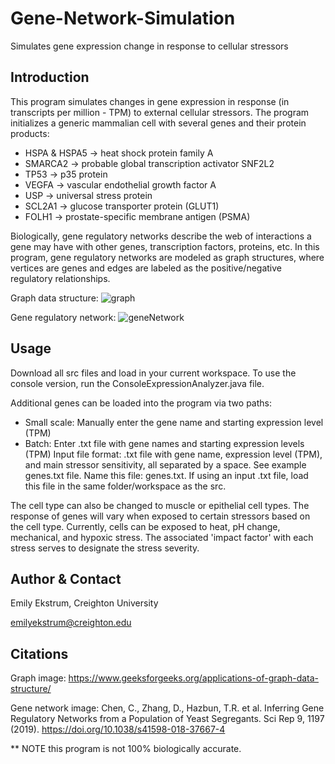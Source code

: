# Gene-Network-Simulation
Simulates gene expression change in response to cellular stressors

## Introduction

This program simulates changes in gene expression in response (in transcripts per million - TPM) to external cellular stressors. The program initializes a generic mammalian cell with several genes and their protein products:

- HSPA & HSPA5 -> heat shock protein family A
- SMARCA2 -> probable global transcription activator SNF2L2
- TP53 -> p35 protein
- VEGFA -> vascular endothelial growth factor A
- USP -> universal stress protein
- SCL2A1 -> glucose transporter protein (GLUT1)
- FOLH1 -> prostate-specific membrane antigen (PSMA)

Biologically, gene regulatory networks describe the web of interactions a gene may have with other genes, transcription factors, proteins, etc. In this program, gene regulatory networks are modeled as graph structures, where vertices are genes and edges are labeled as the positive/negative regulatory relationships.

Graph data structure:
![graph](https://github.com/user-attachments/assets/85cd17e4-c894-46f5-9106-9de8b058e1b2)

Gene regulatory network:
![geneNetwork](https://github.com/user-attachments/assets/37e7e420-7893-44c4-aebb-53b9b7d1c024)


## Usage
Download all src files and load in your current workspace. To use the console version, run the ConsoleExpressionAnalyzer.java file. 

Additional genes can be loaded into the program via two paths:

- Small scale: Manually enter the gene name and starting expression level (TPM)
- Batch: Enter .txt file with gene names and starting expression levels (TPM)
  Input file format: .txt file with gene name, expression level (TPM), and main stressor sensitivity, all separated by a space. See example genes.txt file.
  Name this file: genes.txt. If using an input .txt file, load this file in the same folder/workspace as the src.

The cell type can also be changed to muscle or epithelial cell types. The response of genes will vary when exposed to certain stressors based on the cell type. Currently, cells can be exposed to heat, pH change, mechanical, and hypoxic stress. The associated 'impact factor' with each stress serves to designate the stress severity. 


## Author & Contact
Emily Ekstrum, Creighton University

emilyekstrum@creighton.edu

## Citations
Graph image: https://www.geeksforgeeks.org/applications-of-graph-data-structure/

Gene network image: Chen, C., Zhang, D., Hazbun, T.R. et al. Inferring Gene Regulatory Networks from a Population of Yeast Segregants. Sci Rep 9, 1197 (2019). https://doi.org/10.1038/s41598-018-37667-4

** NOTE this program is not 100% biologically accurate. 
